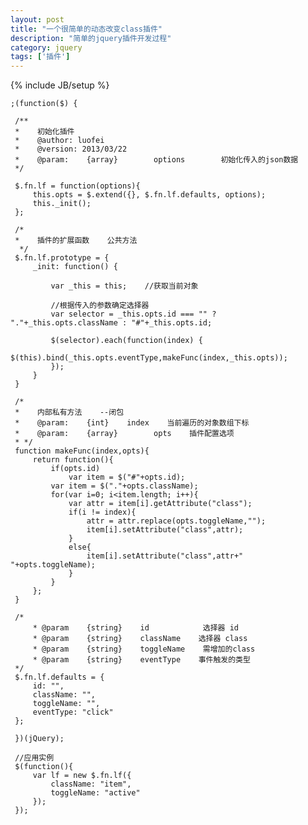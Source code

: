 ```yaml
---
layout: post
title: "一个很简单的动态改变class插件"
description: "简单的jquery插件开发过程"
category: jquery
tags: ['插件']
---
```

{% include JB/setup %}

    ;(function($) {
     
     /**
     *    初始化插件
     *    @author: luofei
     *    @version: 2013/03/22
     *    @param:    {array}        options        初始化传入的json数据
     */
     
     $.fn.lf = function(options){
         this.opts = $.extend({}, $.fn.lf.defaults, options);
         this._init();
     };
     
     /*
     *    插件的扩展函数    公共方法
      */
     $.fn.lf.prototype = {
         _init: function() {
     
             var _this = this;    //获取当前对象
             
             //根据传入的参数确定选择器
             var selector = _this.opts.id === "" ? "."+_this.opts.className : "#"+_this.opts.id;
     
             $(selector).each(function(index) {
                 $(this).bind(_this.opts.eventType,makeFunc(index,_this.opts));
             });
         }
     }
     
     /*
     *    内部私有方法    --闭包    
     *    @param:    {int}    index    当前遍历的对象数组下标
     *    @param:    {array}        opts    插件配置选项
     * */
     function makeFunc(index,opts){
         return function(){
             if(opts.id)
                 var item = $("#"+opts.id);
             var item = $("."+opts.className);
             for(var i=0; i<item.length; i++){
                 var attr = item[i].getAttribute("class");
                 if(i != index){
                     attr = attr.replace(opts.toggleName,"");
                     item[i].setAttribute("class",attr);
                 }
                 else{
                     item[i].setAttribute("class",attr+" "+opts.toggleName);
                 }
             }
         };
     }
     
     /*
         * @param    {string}    id            选择器 id
         * @param    {string}    className    选择器 class
         * @param    {string}    toggleName    需增加的class
         * @param    {string}    eventType    事件触发的类型
     */
     $.fn.lf.defaults = {
         id: "",
         className: "",
         toggleName: "",
         eventType: "click"
     };
     
     })(jQuery);
     
     //应用实例
     $(function(){
         var lf = new $.fn.lf({
             className: "item",
             toggleName: "active"
         });
     });
